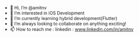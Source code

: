 - 👋 Hi, I’m @amitnv
- 👀 I’m interested in iOS Development
- 🌱 I’m currently learning hybrid development(Flutter)
- 💞️ I’m always looking to collaborate on anything exciting!
- 📫 How to reach me : linkedin : www.linkedin.com/in/amitnv

<!---
amitnv/amitnv is a ✨ special ✨ repository because its `README.md` (this file) appears on your GitHub profile.
You can click the Preview link to take a look at your changes.
--->
